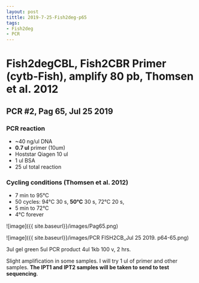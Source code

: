 ```yaml
---
layout: post
tittle: 2019-7-25-Fish2deg-p65
tags: 
- Fish2deg
- PCR
---
```

# Fish2degCBL, Fish2CBR Primer (cytb-Fish), amplify **80 pb**, Thomsen et al. 2012
## **PCR #2, Pag 65, Jul 25 2019**

### **PCR reaction**
* ~40 ng/ul DNA
* **0.7 ul** primer (10um)
* Hoststar Qiagen 10 ul
* 1 ul BSA
* 25 ul total reaction


### **Cycling conditions (Thomsen et al. 2012)**
- 7 min to 95°C
- 50 cycles:
  94°C 30 s,
  **50°C** 30 s,
  72°C 20 s,
- 5 min to 72°C
- 4°C forever

![image]({{ site.baseurl}}/images/Pag65.png)

![image]({{ site.baseurl}}/images/PCR FISH2CB_Jul 25 2019. p64-65.png)


3ul gel green
5ul PCR product
4ul 1kb
100 v, 2 hrs.

Slight amplification in some samples. I will try 1 ul of primer and other samples.
**The IPT1 and IPT2 samples will be taken to send to test sequencing**.
